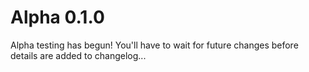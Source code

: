# Alpha 0.1.0

Alpha testing has begun! You'll have to wait for future changes before details are added to changelog...
